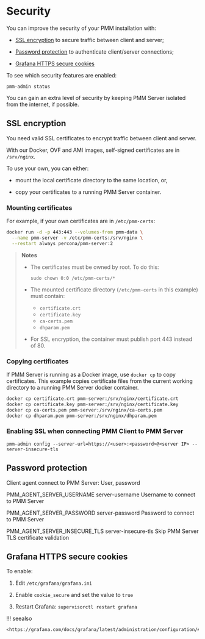 # Security

You can improve the security of your PMM installation with:

- [SSL encryption](#ssl-encryption) to secure traffic between client and server;

- [Password protection](#password-protection) to authenticate client/server connections;

- [Grafana HTTPS secure cookies](#grafana-https-secure-cookies)

To see which security features are enabled:

```
pmm-admin status
```

You can gain an extra level of security by keeping PMM Server isolated from the internet, if possible.





## SSL encryption

You need valid SSL certificates to encrypt traffic between client and server.

With our Docker, OVF and AMI images, self-signed certificates are in `/srv/nginx`.

To use your own, you can either:

- mount the local certificate directory to the same location, or,

- copy your certificates to a running PMM Server container.

### Mounting certificates

For example, if your own certificates are in `/etc/pmm-certs`:

```sh
docker run -d -p 443:443 --volumes-from pmm-data \
  --name pmm-server -v /etc/pmm-certs:/srv/nginx \
  --restart always percona/pmm-server:2
```


> **Notes**
>
> - The certificates must be owned by root. To do this:
>
>     ```
>     sudo chown 0:0 /etc/pmm-certs/*
>     ```
>
> - The mounted certificate directory (`/etc/pmm-certs` in this example) must contain:
>     - `certificate.crt`
>     - `certificate.key`
>     - `ca-certs.pem`
>     - `dhparam.pem`
>
> - For SSL encryption, the container must publish port 443 instead of 80.
>


### Copying certificates

If PMM Server is running as a Docker image, use `docker cp` to copy certificates. This example copies certificate files from the current working directory to a running PMM Server docker container.

```sh
docker cp certificate.crt pmm-server:/srv/nginx/certificate.crt
docker cp certificate.key pmm-server:/srv/nginx/certificate.key
docker cp ca-certs.pem pmm-server:/srv/nginx/ca-certs.pem
docker cp dhparam.pem pmm-server:/srv/nginx/dhparam.pem
```







### Enabling SSL when connecting PMM Client to PMM Server

```
pmm-admin config --server-url=https://<user>:<password>@<server IP> --server-insecure-tls
```


## Password protection

Client agent connect to PMM Server: User, password

PMM_AGENT_SERVER_USERNAME
server-username
Username to connect to PMM Server


PMM_AGENT_SERVER_PASSWORD
server-password
Password to connect to PMM Server

PMM_AGENT_SERVER_INSECURE_TLS
server-insecure-tls
Skip PMM Server TLS certificate validation






## Grafana HTTPS secure cookies

To enable:

1. Edit `/etc/grafana/grafana.ini`

2. Enable `cookie_secure` and set the value to `true`

3. Restart Grafana: `supervisorctl restart grafana`

!!! seealso

    <https://grafana.com/docs/grafana/latest/administration/configuration/#cookie_secure>
